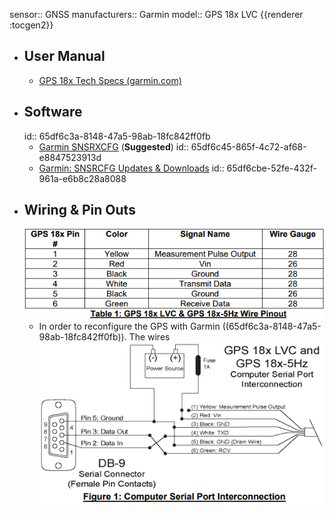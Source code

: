 sensor:: GNSS
manufacturers:: Garmin
model:: GPS 18x LVC
{{renderer :tocgen2}}

- ## User Manual
	- [GPS 18x Tech Specs (garmin.com)](https://static.garmin.com/pumac/GPS_18x_Tech_Specs.pdf)
- ## Software
  id:: 65df6c3a-8148-47a5-98ab-18fc842ff0fb
	- [Garmin SNSRXCFG](https://www8.garmin.com/support/download_details.jsp?id=4053) (**Suggested**)
	  id:: 65df6c45-865f-4c72-af68-e8847523913d
	- [Garmin: SNSRCFG Updates & Downloads](https://www8.garmin.com/support/download_details.jsp?id=925)
	  id:: 65df6cbe-52fe-432f-961a-e6b8c28a8088
- ## Wiring & Pin Outs
  ![image.png](../assets/image_1709141671638_0.png)
	- In order to reconfigure the GPS with Garmin ((65df6c3a-8148-47a5-98ab-18fc842ff0fb)). The wires 
	  ![image.png](../assets/image_1709142153639_0.png)